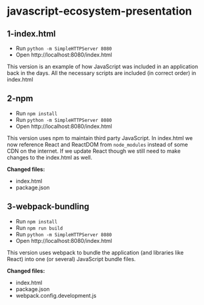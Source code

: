 javascript-ecosystem-presentation
=================================

## 1-index.html
* Run `python -m SimpleHTTPServer 8080`
* Open http://localhost:8080/index.html

This version is an example of how JavaScript was included in an application back in the days.
All the necessary scripts are included (in correct order) in index.html

## 2-npm
* Run `npm install`
* Run `python -m SimpleHTTPServer 8080`
* Open http://localhost:8080/index.html

This version uses npm to maintain third party JavaScript.
In index.html we now reference React and ReactDOM from `node_modules` instead of some CDN on the internet.
If we update React though we still need to make changes to the index.html as well.

**Changed files:**

* index.html
* package.json

## 3-webpack-bundling
* Run `npm install`
* Run `npm run build`
* Run `python -m SimpleHTTPServer 8080`
* Open http://localhost:8080/index.html

This version uses webpack to bundle the application (and libraries like React) into one (or several) JavaScript bundle files.

**Changed files:**

* index.html
* package.json
* webpack.config.development.js
